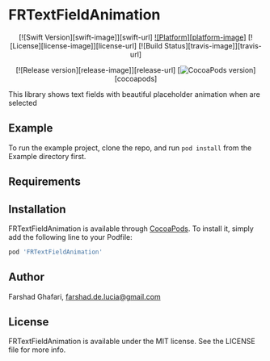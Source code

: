 # FRTextFieldAnimation

<center>

[![Swift Version][swift-image]][swift-url]
[![Platform][platform-image]](#)
[![License][license-image]][license-url]
[![Build Status][travis-image]][travis-url]

[![Release version][release-image]][release-url]
[![CocoaPods version](https://img.shields.io/cocoapods/v/FilesProvider.svg)][cocoapods]

</center>

This library shows text fields with beautiful placeholder animation when are selected

## Example

To run the example project, clone the repo, and run `pod install` from the Example directory first.

## Requirements

## Installation

FRTextFieldAnimation is available through [CocoaPods](https://cocoapods.org). To install
it, simply add the following line to your Podfile:

```ruby
pod 'FRTextFieldAnimation'
```

## Author

Farshad Ghafari, farshad.de.lucia@gmail.com

## License

FRTextFieldAnimation is available under the MIT license. See the LICENSE file for more info.
